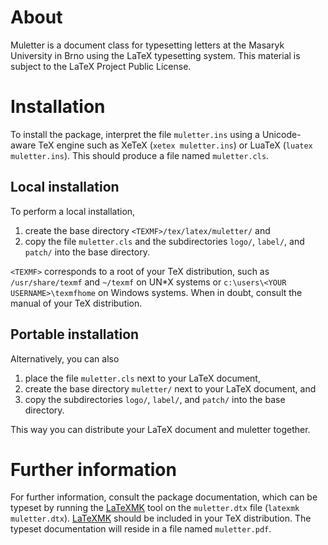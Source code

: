 # About #

Muletter is a document class for typesetting letters at the Masaryk University
in Brno using the LaTeX typesetting system. This material is subject to the
LaTeX Project Public License.

# Installation #

To install the package, interpret the file `muletter.ins` using a Unicode-aware
TeX engine such as XeTeX (`xetex muletter.ins`) or LuaTeX (`luatex
muletter.ins`). This should produce a file named `muletter.cls`.

## Local installation ##

To perform a local installation,

  1. create the base directory `<TEXMF>/tex/latex/muletter/` and
  2. copy the file `muletter.cls` and the subdirectories `logo/`,
     `label/`, and `patch/` into the base directory.

`<TEXMF>` corresponds to a root of your TeX distribution, such as
`/usr/share/texmf` and `~/texmf` on UN\*X systems or
`c:\users\<YOUR USERNAME>\texmfhome` on Windows systems. When in doubt,
consult the manual of your TeX distribution.

## Portable installation ##

Alternatively, you can also

  1. place the file `muletter.cls` next to your LaTeX document,
  2. create the base directory `muletter/` next to your LaTeX document,
     and
  3. copy the subdirectories `logo/`, `label/`, and `patch/` into the base
     directory.

This way you can distribute your LaTeX document and muletter together.

# Further information #

For further information, consult the package documentation, which can be
typeset by running the [LaTeXMK][LaTeXMK] tool on the `muletter.dtx` file
(`latexmk muletter.dtx`). [LaTeXMK][LaTeXMK] should be included in your
TeX distribution. The typeset documentation will reside in a file named
`muletter.pdf`.

 [LaTeXMK]: https://www.ctan.org/pkg/latexmk/
